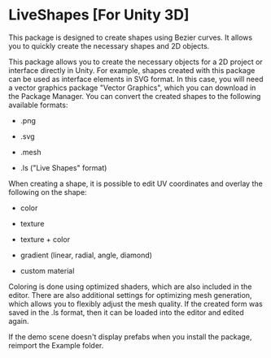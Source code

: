 # LiveShapes [For Unity 3D]
 This package is designed to create shapes using Bezier curves. It allows you to quickly create the necessary shapes and 2D objects.


This package allows you to create the necessary objects for a 2D project or interface directly in Unity. For example, shapes created with this package can be used as interface elements in SVG format. In this case, you will need a vector graphics package "Vector Graphics", which you can download in the Package Manager.
You can convert the created shapes to the following available formats:

* .png

* .svg

* .mesh

* .ls ("Live Shapes" format)

When creating a shape, it is possible to edit UV coordinates and overlay the following on the shape:

* color

* texture

* texture + color

* gradient (linear, radial, angle, diamond)

* custom material

Coloring is done using optimized shaders, which are also included in the editor.
There are also additional settings for optimizing mesh generation, which allows you to flexibly adjust the mesh quality.
If the created form was saved in the .ls format, then it can be loaded into the editor and edited again.

If the demo scene doesn't display prefabs when you install the package, reimport the Example folder.
